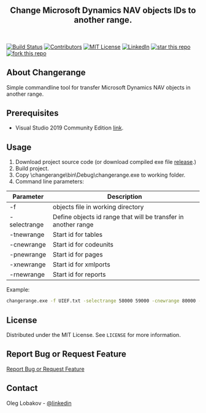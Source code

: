 <!-- PROJECT LOGO -->
<br />
<p align="center">
  <h2 align="center">Change Microsoft Dynamics NAV objects IDs to another range.</h2> 
</p>
<br />

[![Build Status][build-shield]]()
[![Contributors][contributors-shield]]()
[![MIT License][license-shield]][license-url]
[![LinkedIn][linkedin-shield]][linkedin-url]
[![star this repo](http://githubbadges.com/star.svg?user=OlegLobakov&repo=changerange&style=flat)](https://github.com/OlegLobakov/changerange)
[![fork this repo](http://githubbadges.com/fork.svg?user=OlegLobakov&repo=changerange&style=flat)](https://github.com/OlegLobakov/changerange/fork)

<!-- ABOUT THE PROJECT -->
## About Changerange

Simple commandline tool for transfer Microsoft Dynamics NAV objects in another range.


## Prerequisites

* Visual Studio 2019 Community Edition [link](https://visualstudio.microsoft.com).

## Usage

1. Download project source code (or download compiled exe file [release](https://github.com/OlegLobakov/changerange/releases/tag/v1.0.0).)
2. Build project.
3. Copy \changerange\bin\Debug\changerange.exe to working folder.
3. Command line parameters:

| Parameter     | Description   |
| ------------- | ------------- |
| -f            | objects file in working directory  |
| -selectrange  | Define objects id range that will be transfer in another range  |
| -tnewrange    | Start id for tables  |
| -cnewrange    | Start id for codeunits  |
| -pnewrange    | Start id for pages     |
| -xnewrange    | Start id for xmlports  |
| -rnewrange    | Start id for reports   |

Example:
```sh
changerange.exe -f UIEF.txt -selectrange 58000 59000 -cnewrange 80000 -pnewrange 80000 -tnewrange 80000 -xnewrange 80000
```


## License

Distributed under the MIT License. See `LICENSE` for more information.

## Report Bug or Request Feature
<a href="https://github.com/OlegLobakov/UIEF/issues">Report Bug or Request Feature</a>


<!-- CONTACT -->
## Contact

Oleg Lobakov - [@linkedin](https://linkedin.com/in/oleglobakov/)





<!-- MARKDOWN LINKS & IMAGES -->
[build-shield]: https://img.shields.io/badge/build-passing-brightgreen.svg?style=flat-square
[contributors-shield]: https://img.shields.io/badge/contributors-1-orange.svg?style=flat-square
[license-shield]: https://img.shields.io/badge/license-MIT-blue.svg?style=flat-square
[license-url]: https://choosealicense.com/licenses/mit
[linkedin-shield]: https://img.shields.io/badge/-LinkedIn-black.svg?style=flat-square&logo=linkedin&colorB=555
[linkedin-url]: https://linkedin.com/in/oleglobakov
[facebook-shield]: https://img.shields.io/badge/-Facebook-white.svg?style=flat-square&logo=facebook
[facebook-url]: https://facebook.com/in/oleglobakov
